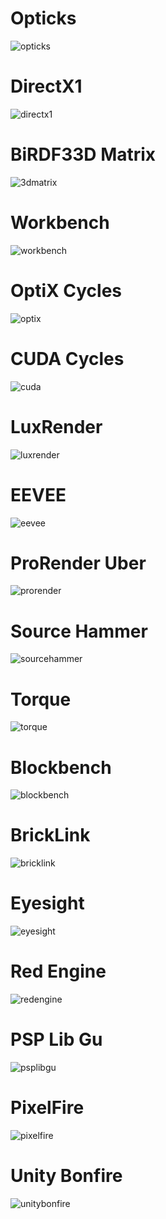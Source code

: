 # Opticks
![opticks](https://github.com/themindvirus/pypeline/blob/opticks/img/opticks.png)

# DirectX1
![directx1](https://github.com/themindvirus/pypeline/blob/opticks/img/directx1.png)

# BiRDF33D Matrix
![3dmatrix](https://github.com/themindvirus/pypeline/blob/opticks/img/birdf33d.png)

# Workbench
![workbench](https://github.com/themindvirus/pypeline/blob/opticks/img/workbench.png)

# OptiX Cycles
![optix](https://github.com/themindvirus/pypeline/blob/opticks/img/optix.png)

# CUDA Cycles
![cuda](https://github.com/themindvirus/pypeline/blob/opticks/img/cuda.png)

# LuxRender
![luxrender](https://github.com/themindvirus/pypeline/blob/opticks/img/luxrender.png)

# EEVEE
![eevee](https://github.com/themindvirus/pypeline/blob/opticks/img/eevee.png)

# ProRender Uber
![prorender](https://github.com/themindvirus/pypeline/blob/opticks/img/prorender.png)

# Source Hammer
![sourcehammer](https://github.com/themindvirus/pypeline/blob/opticks/img/sourcehammer.png)

# Torque
![torque](https://github.com/themindvirus/pypeline/blob/opticks/img/torque.png)

# Blockbench
![blockbench](https://github.com/themindvirus/pypeline/blob/opticks/img/blockbench.png)

# BrickLink
![bricklink](https://github.com/themindvirus/pypeline/blob/opticks/img/bricklink.png)

# Eyesight
![eyesight](https://github.com/themindvirus/pypeline/blob/opticks/img/eyesight.png)

<!-- # Unreal Engine -->
<!-- ![unrealengine](https://github.com/themindvirus/pypeline/blob/opticks/img/unrealengine.png) -->

# Red Engine
![redengine](https://github.com/themindvirus/pypeline/blob/opticks/img/redengine.png)

# PSP Lib Gu
![psplibgu](https://github.com/themindvirus/pypeline/blob/opticks/img/psplibgu.png)

# PixelFire
![pixelfire](https://github.com/themindvirus/pypeline/blob/opticks/img/pixelfire.png)

# Unity Bonfire
![unitybonfire](https://github.com/themindvirus/pypeline/blob/opticks/img/unity-bonfire.png)

